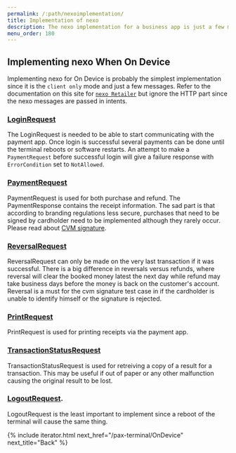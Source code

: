 ```yaml
---
permalink: /:path/nexoimplementation/
title: Implementation of nexo
description: The nexo implementation for a business app is just a few messages.
menu_order: 180
---
```


## Implementing nexo When On Device

Implementing nexo for On Device is probably the simplest implementation since it is the `client only` mode and just a few messages. Refer to the documentation on this site for [`nexo Retailer`][nexoretailer] but ignore the HTTP part since the nexo messages are passed in intents.

### [LoginRequest][login]

The LoginRequest is needed to be able to start communicating with the payment app. Once login is successful several payments can be done until the terminal reboots or software restarts. An attempt to make a `PaymentRequest` before successful login will give a failure response with `ErrorCondition` set to `NotAllowed`.

### [PaymentRequest][payment]

PaymentRequest is used for both purchase and refund. The PaymentResponse contains the receipt information.
The sad part is that according to branding regulations less secure, purchases that need to be signed by cardholder need to be implemented although they rarely occur. Please read about [CVM signature][cvmsign].

### [ReversalRequest][reversal]

ReversalRequest can only be made on the very last transaction if it was successful. There is a big difference in reversals versus refunds, where reversal will clear the booked money latest the next day while refund may take business days before the money is back on the customer's account. Reversal is a must for the cvm signature test case in if the cardholder is unable to identify himself or the signature is rejected.

### [PrintRequest][print]

PrintRequest is used for printing receipts via the payment app.

### [TransactionStatusRequest][transactionstatus]

TransactionStatusRequest is used for retreiving a copy of a result for a transaction. This may be useful if out of paper or any other malfunction causing the original result to be lost.

### [LogoutRequest][logout].

LogoutRequest is the least important to implement since a reboot of the terminal will cause the same thing.

{% include iterator.html next_href="/pax-terminal/OnDevice" next_title="Back" %}

[login]: /pax-terminal/Nexo-Retailer/Quick-guide/first-message
[payment]: /pax-terminal/Nexo-Retailer/Quick-guide/make-payment
[reversal]: /pax-terminal/Nexo-Retailer/Quick-guide/reversal
[print]: /pax-terminal/Nexo-Retailer/use-a920-printer
[transactionstatus]: /pax-terminal/Nexo-Retailer/Quick-guide/transactionstatus
[logout]: /pax-terminal/Nexo-Retailer/Quick-guide/logout
[nexoretailer]: /pax-terminal/Nexo-Retailer
[cvmsign]: /pax-terminal/Nexo-Retailer/Quick-guide/payment-response/#for-cvm-method-signature-client-only-mode
